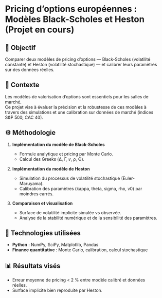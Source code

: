 # Pricing d’options européennes : Modèles Black-Scholes et Heston (Projet en cours)

## 🎯 Objectif
Comparer deux modèles de pricing d’options — Black-Scholes (volatilité constante) et Heston (volatilité stochastique) — et calibrer leurs paramètres sur des données réelles.

## 🧠 Contexte
Les modèles de valorisation d’options sont essentiels pour les salles de marché.  
Ce projet vise à évaluer la précision et la robustesse de ces modèles à travers des simulations et une calibration sur données de marché (indices S&P 500, CAC 40).

## ⚙️ Méthodologie
1. **Implémentation du modèle de Black-Scholes**
   - Formule analytique et pricing par Monte Carlo.  
   - Calcul des Greeks (Δ, Γ, 𝜈, ρ, Θ).  

2. **Implémentation du modèle de Heston**
   - Simulation du processus de volatilité stochastique (Euler-Maruyama).  
   - Calibration des paramètres (kappa, theta, sigma, rho, v0) par moindres carrés.  

3. **Comparaison et visualisation**
   - Surface de volatilité implicite simulée vs observée.  
   - Analyse de la stabilité numérique et de la sensibilité des paramètres.  

## 🧰 Technologies utilisées
- **Python** : NumPy, SciPy, Matplotlib, Pandas  
- **Finance quantitative** : Monte Carlo, calibration, calcul stochastique  

## 📊 Résultats visés
- Erreur moyenne de pricing < 2 % entre modèle calibré et données réelles.  
- Surface implicite bien reproduite par Heston.  
